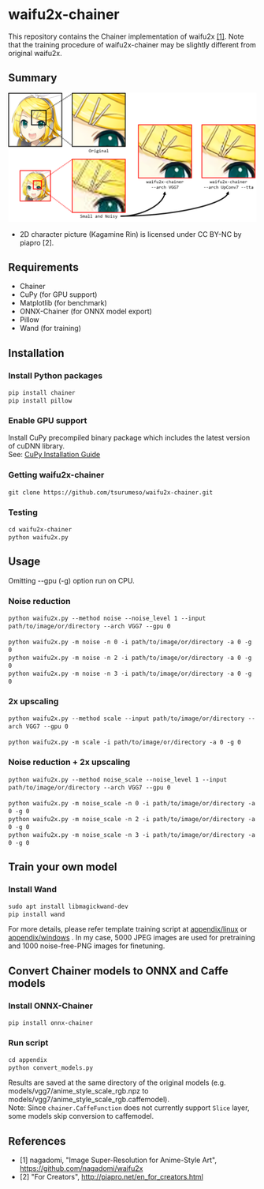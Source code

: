 # waifu2x-chainer

This repository contains the Chainer implementation of waifu2x [[1]](https://github.com/nagadomi/waifu2x).
Note that the training procedure of waifu2x-chainer may be slightly different from original waifu2x.

## Summary

![](images/summery.png)

- 2D character picture (Kagamine Rin) is licensed under CC BY-NC by piapro [2].

## Requirements

  - Chainer
  - CuPy (for GPU support)
  - Matplotlib (for benchmark)
  - ONNX-Chainer (for ONNX model export)
  - Pillow
  - Wand (for training)

## Installation

### Install Python packages
```
pip install chainer
pip install pillow
```

### Enable GPU support

Install CuPy precompiled binary package which includes the latest version of cuDNN library.  
See: [CuPy Installation Guide](https://docs-cupy.chainer.org/en/stable/install.html#install-cupy)

### Getting waifu2x-chainer
```
git clone https://github.com/tsurumeso/waifu2x-chainer.git
```

### Testing
```
cd waifu2x-chainer
python waifu2x.py
```

## Usage

Omitting --gpu (-g) option run on CPU.

### Noise reduction
```
python waifu2x.py --method noise --noise_level 1 --input path/to/image/or/directory --arch VGG7 --gpu 0

python waifu2x.py -m noise -n 0 -i path/to/image/or/directory -a 0 -g 0
python waifu2x.py -m noise -n 2 -i path/to/image/or/directory -a 0 -g 0
python waifu2x.py -m noise -n 3 -i path/to/image/or/directory -a 0 -g 0
```

### 2x upscaling
```
python waifu2x.py --method scale --input path/to/image/or/directory --arch VGG7 --gpu 0

python waifu2x.py -m scale -i path/to/image/or/directory -a 0 -g 0
```

### Noise reduction + 2x upscaling
```
python waifu2x.py --method noise_scale --noise_level 1 --input path/to/image/or/directory --arch VGG7 --gpu 0

python waifu2x.py -m noise_scale -n 0 -i path/to/image/or/directory -a 0 -g 0
python waifu2x.py -m noise_scale -n 2 -i path/to/image/or/directory -a 0 -g 0
python waifu2x.py -m noise_scale -n 3 -i path/to/image/or/directory -a 0 -g 0
```

## Train your own model

### Install Wand
```
sudo apt install libmagickwand-dev
pip install wand
```

For more details, please refer template training script at
<a href="https://github.com/tsurumeso/waifu2x-chainer/tree/master/appendix/linux">appendix/linux</a>
or
<a href="https://github.com/tsurumeso/waifu2x-chainer/tree/master/appendix/windows">appendix/windows</a>
. In my case, 5000 JPEG images are used for pretraining and 1000 noise-free-PNG images for finetuning.

## Convert Chainer models to ONNX and Caffe models

### Install ONNX-Chainer
```
pip install onnx-chainer
```

### Run script
```
cd appendix
python convert_models.py
```

Results are saved at the same directory of the original models
(e.g. models/vgg7/anime_style_scale_rgb.npz to models/vgg7/anime_style_scale_rgb.caffemodel).  
Note: Since `chainer.CaffeFunction` does not currently support `Slice` layer, some models skip conversion to caffemodel.

## References

- [1] nagadomi, "Image Super-Resolution for Anime-Style Art", https://github.com/nagadomi/waifu2x
- [2] "For Creators", http://piapro.net/en_for_creators.html
